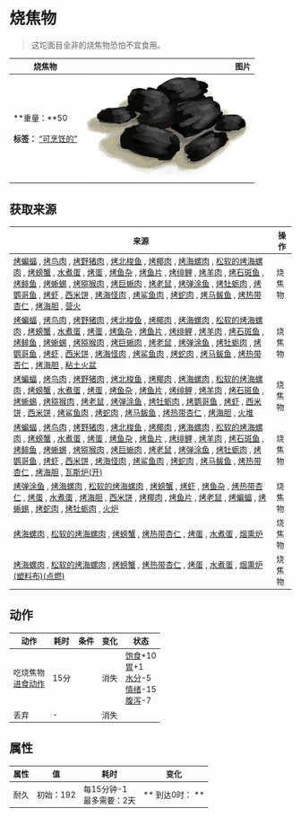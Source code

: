 # 烧焦物  
> 这坨面目全非的烧焦物恐怕不宜食用。  
  
  烧焦物  |   图片   
 ----  |  ----:   
 **重量：**50<br><br>**标签：**	[“可烹饪的”](tag_Cookable.md)  |  <img decoding="async" src="Sprite/Charcoal.png" href="a.md" style="max-width:300px;max-height:300px;">   
  
## 获取来源  
来源  |  操作  
----  |  ----  
[烤蝙蝠](BatCooked.md) , [烤鸟肉](BirdMeatCooked.md) , [烤野猪肉](BoarMeatCooked.md) , [烤北梭鱼](BonefishCooked.md) , [烤椰肉](CoconutMeatCooked.md) , [烤海螺肉](ConchMeatCooked.md) , [松软的烤海螺肉](ConchMeatSoftCooked.md) , [烤螃蟹](CrabCooked.md) , [水煮蛋](EggBoiled.md) , [烤蛋](EggCooked.md) , [烤鱼杂](FishScrapsCooked.md) , [烤鱼片](FishSlicesCooked.md) , [烤绯鲤](GoatfishCooked.md) , [烤羊肉](GoatMeatCooked.md) , [烤石斑鱼](GrouperMeatCooked.md) , [烤鲱鱼](HerringCooked.md) , [烤蜥蜴](LizardCooked.md) , [烤猕猴肉](MacaqueMeatCooked.md) , [烤巨蜥肉](MonitorMeatCooked.md) , [烤老鼠](MouseCooked.md) , [烤弹涂鱼](MudskipperCooked.md) , [烤牡蛎肉](OysterMeatCooked.md) , [烤鹦哥鱼](ParrotFishCooked.md) , [烤虾](PrawnsCooked.md) , [西米饼](SagoFlatbread.md) , [烤海怪肉](SeahoundCooked.md) , [烤鲨鱼肉](SharkCooked.md) , [烤蛇肉](SnakeCooked.md) , [烤马鲅鱼](ThreadfinCooked.md) , [烤热带杏仁](TropicalAlmondsRoasted.md) , [烤海胆](UrchinMeatCooked.md) , [营火](Campfire.md)  |  烧焦物  
[烤蝙蝠](BatCooked.md) , [烤鸟肉](BirdMeatCooked.md) , [烤野猪肉](BoarMeatCooked.md) , [烤北梭鱼](BonefishCooked.md) , [烤椰肉](CoconutMeatCooked.md) , [烤海螺肉](ConchMeatCooked.md) , [松软的烤海螺肉](ConchMeatSoftCooked.md) , [烤螃蟹](CrabCooked.md) , [水煮蛋](EggBoiled.md) , [烤蛋](EggCooked.md) , [烤鱼杂](FishScrapsCooked.md) , [烤鱼片](FishSlicesCooked.md) , [烤绯鲤](GoatfishCooked.md) , [烤羊肉](GoatMeatCooked.md) , [烤石斑鱼](GrouperMeatCooked.md) , [烤鲱鱼](HerringCooked.md) , [烤蜥蜴](LizardCooked.md) , [烤猕猴肉](MacaqueMeatCooked.md) , [烤巨蜥肉](MonitorMeatCooked.md) , [烤老鼠](MouseCooked.md) , [烤弹涂鱼](MudskipperCooked.md) , [烤牡蛎肉](OysterMeatCooked.md) , [烤鹦哥鱼](ParrotFishCooked.md) , [烤虾](PrawnsCooked.md) , [西米饼](SagoFlatbread.md) , [烤海怪肉](SeahoundCooked.md) , [烤鲨鱼肉](SharkCooked.md) , [烤蛇肉](SnakeCooked.md) , [烤马鲅鱼](ThreadfinCooked.md) , [烤热带杏仁](TropicalAlmondsRoasted.md) , [烤海胆](UrchinMeatCooked.md) , [粘土火盆](ClayFirePit.md)  |  烧焦物  
[烤蝙蝠](BatCooked.md) , [烤鸟肉](BirdMeatCooked.md) , [烤野猪肉](BoarMeatCooked.md) , [烤北梭鱼](BonefishCooked.md) , [烤椰肉](CoconutMeatCooked.md) , [烤海螺肉](ConchMeatCooked.md) , [松软的烤海螺肉](ConchMeatSoftCooked.md) , [烤螃蟹](CrabCooked.md) , [水煮蛋](EggBoiled.md) , [烤蛋](EggCooked.md) , [烤鱼杂](FishScrapsCooked.md) , [烤鱼片](FishSlicesCooked.md) , [烤绯鲤](GoatfishCooked.md) , [烤羊肉](GoatMeatCooked.md) , [烤石斑鱼](GrouperMeatCooked.md) , [烤蜥蜴](LizardCooked.md) , [烤猕猴肉](MacaqueMeatCooked.md) , [烤老鼠](MouseCooked.md) , [烤弹涂鱼](MudskipperCooked.md) , [烤牡蛎肉](OysterMeatCooked.md) , [烤鹦哥鱼](ParrotFishCooked.md) , [烤虾](PrawnsCooked.md) , [西米饼](SagoFlatbread.md) , [西米饼](SagoFlatbread.md) , [烤鲨鱼肉](SharkCooked.md) , [烤蛇肉](SnakeCooked.md) , [烤马鲅鱼](ThreadfinCooked.md) , [烤热带杏仁](TropicalAlmondsRoasted.md) , [烤海胆](UrchinMeatCooked.md) , [火堆](Fire.md)  |  烧焦物  
[烤蝙蝠](BatCooked.md) , [烤鸟肉](BirdMeatCooked.md) , [烤野猪肉](BoarMeatCooked.md) , [烤北梭鱼](BonefishCooked.md) , [烤椰肉](CoconutMeatCooked.md) , [烤海螺肉](ConchMeatCooked.md) , [松软的烤海螺肉](ConchMeatSoftCooked.md) , [烤螃蟹](CrabCooked.md) , [水煮蛋](EggBoiled.md) , [烤蛋](EggCooked.md) , [烤鱼杂](FishScrapsCooked.md) , [烤鱼片](FishSlicesCooked.md) , [烤绯鲤](GoatfishCooked.md) , [烤羊肉](GoatMeatCooked.md) , [烤石斑鱼](GrouperMeatCooked.md) , [烤鲱鱼](HerringCooked.md) , [烤蜥蜴](LizardCooked.md) , [烤猕猴肉](MacaqueMeatCooked.md) , [烤巨蜥肉](MonitorMeatCooked.md) , [烤老鼠](MouseCooked.md) , [烤弹涂鱼](MudskipperCooked.md) , [烤牡蛎肉](OysterMeatCooked.md) , [烤鹦哥鱼](ParrotFishCooked.md) , [烤虾](PrawnsCooked.md) , [西米饼](SagoFlatbread.md) , [烤海怪肉](SeahoundCooked.md) , [烤鲨鱼肉](SharkCooked.md) , [烤蛇肉](SnakeCooked.md) , [烤马鲅鱼](ThreadfinCooked.md) , [烤热带杏仁](TropicalAlmondsRoasted.md) , [烤海胆](UrchinMeatCooked.md) , [瓦斯炉(开)](GasCookerOn.md)  |  烧焦物  
[烤弹涂鱼](MudskipperCooked.md) , [烤海螺肉](ConchMeatCooked.md) , [松软的烤海螺肉](ConchMeatSoftCooked.md) , [烤螃蟹](CrabCooked.md) , [烤虾](PrawnsCooked.md) , [烤鱼杂](FishScrapsCooked.md) , [烤热带杏仁](TropicalAlmondsRoasted.md) , [烤蛋](EggCooked.md) , [水煮蛋](EggBoiled.md) , [烤海胆](UrchinMeatCooked.md) , [西米饼](SagoFlatbread.md) , [烤椰肉](CoconutMeatCooked.md) , [烤鱼片](FishSlicesCooked.md) , [烤老鼠](MouseCooked.md) , [烤蝙蝠](BatCooked.md) , [烤蜥蜴](LizardCooked.md) , [烤蛇肉](SnakeCooked.md) , [烤牡蛎肉](OysterMeatCooked.md) , [火炉](Stove.md)  |  烧焦物  
[烤海螺肉](ConchMeatCooked.md) , [松软的烤海螺肉](ConchMeatSoftCooked.md) , [烤螃蟹](CrabCooked.md) , [烤热带杏仁](TropicalAlmondsRoasted.md) , [烤蛋](EggCooked.md) , [水煮蛋](EggBoiled.md) , [烟熏炉](Smoker.md)  |  烧焦物  
[烤海螺肉](ConchMeatCooked.md) , [松软的烤海螺肉](ConchMeatSoftCooked.md) , [烤螃蟹](CrabCooked.md) , [烤热带杏仁](TropicalAlmondsRoasted.md) , [烤蛋](EggCooked.md) , [水煮蛋](EggBoiled.md) , [烟熏炉(塑料布)(点燃)](SmokerPlastic.md)  |  烧焦物  
## 动作  
动作  |  耗时  |  条件  |  变化  |  状态  
----  |  ----  |  ----  |  ----  |  ----  
吃烧焦物<br>[进食动作](EatingAction.md)  |  15分  |    |  消失  |  [饱食](Satiation.md)+10<br>[胃](Stomach.md)+1<br>[水分](Hydration.md)-5<br>[情绪](Morale.md)-15<br>[腹泻](Diarrhoea.md)-7  
丢弃<br>  |  -  |    |  消失  |    
## 属性   
属性  |  值  |  耗时  |  变化  
----  |  ----  |  ----  |  ----  
耐久  |  初始：192  |  每15分钟-1<br>最多需要：2天  |  ** 到达0时： **<br>  
